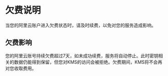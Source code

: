 # 欠费说明

当您的阿里云账户进入欠费状态时，请及时续费，以免对您的服务造成影响。

## 欠费影响

您的阿里云账号持续欠费超过7天，如未成功续费，服务将自动停止。此时密钥相关的数据仍能得到保留，但您对KMS的访问会被拒绝。欠费期间，KMS将不会再对您收取费用。


